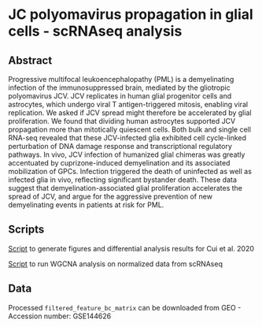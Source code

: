 # JC polyomavirus propagation in glial cells - scRNAseq analysis

## **Abstract**
Progressive multifocal leukoencephalopathy (PML) is a demyelinating infection of the immunosuppressed brain, mediated by the gliotropic polyomavirus JCV. JCV replicates in human glial progenitor cells and astrocytes, which undergo viral T antigen-triggered mitosis, enabling viral replication. We asked if JCV spread might therefore be accelerated by glial proliferation. We found that dividing human astrocytes supported JCV propagation more than mitotically quiescent cells. Both bulk and single cell RNA-seq revealed that these JCV-infected glia exhibited cell cycle-linked perturbation of DNA damage response and transcriptional regulatory pathways. In vivo, JCV infection of humanized glial chimeras was greatly accentuated by cuprizone-induced demyelination and its associated mobilization of GPCs. Infection triggered the death of uninfected as well as infected glia in vivo, reflecting significant bystander death. These data suggest that demyelination-associated glial proliferation accelerates the spread of JCV, and argue for the aggressive prevention of new demyelinating events in patients at risk for PML.

## **Scripts**

[Script](https://raw.githack.com/HuynhNPT/JC_polyomavirus_glial_scRNAseq/main/main.html) to generate figures and differential analysis results for Cui et al. 2020 </br>

[Script](https://raw.githack.com/HuynhNPT/JC_polyomavirus_glial_scRNAseq/main/WGCNA.html) to run WGCNA analysis on normalized data from scRNAseq </br>

## **Data**
Processed `filtered_feature_bc_matrix` can be downloaded from GEO - Accession number: GSE144626
